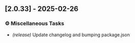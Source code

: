 ## [2.0.33] - 2025-02-26

### ⚙️ Miscellaneous Tasks

- *(release)* Update changelog and bumping package.json

<!-- generated by git-cliff -->
